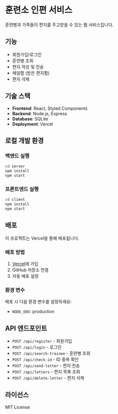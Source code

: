 # 훈련소 인편 서비스

훈련병과 가족들이 편지를 주고받을 수 있는 웹 서비스입니다.

## 기능

- 회원가입/로그인
- 훈련병 조회
- 편지 작성 및 전송
- 메일함 (받은 편지함)
- 편지 삭제

## 기술 스택

- **Frontend**: React, Styled Components
- **Backend**: Node.js, Express
- **Database**: SQLite
- **Deployment**: Vercel

## 로컬 개발 환경

### 백엔드 실행
```bash
cd server
npm install
npm start
```

### 프론트엔드 실행
```bash
cd client
npm install
npm start
```

## 배포

이 프로젝트는 Vercel을 통해 배포됩니다.

### 배포 방법

1. [Vercel](https://vercel.com)에 가입
2. GitHub 저장소 연결
3. 자동 배포 설정

### 환경 변수

배포 시 다음 환경 변수를 설정하세요:
- `NODE_ENV`: production

## API 엔드포인트

- `POST /api/register` - 회원가입
- `POST /api/login` - 로그인
- `POST /api/search-trainee` - 훈련병 조회
- `POST /api/check-id` - ID 중복 확인
- `POST /api/send-letter` - 편지 전송
- `POST /api/letters` - 편지 목록 조회
- `POST /api/delete-letter` - 편지 삭제

## 라이선스

MIT License 